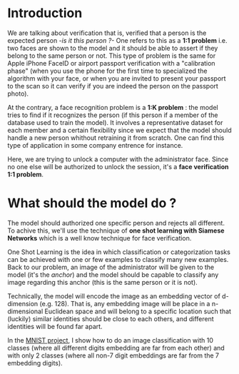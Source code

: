 # Introduction
We are talking about verification that is, verified that a person is the expected person *-is it this person ?-* One refers to this as a **1:1 problem** i.e. two faces are shown to the model and it should be able to assert if they belong to the same person or not. This type of problem is the same for Apple iPhone FaceID or airport passport verification with a "calibration phase" (when you use the phone for the first time to specialized the algorithm with your face, or when you are invited to present your passport to the scan so it can verify if you are indeed the person on the passport photo).

At the contrary, a face recognition problem is a **1:K problem** : the model tries to find if it recognizes the person (if this person if a member of the database used to train the model). It involves a representative dataset for each member and a certain flexibility since we expect that the model should handle a new person whithout retraining it from scratch. One can find this type of application in some company entrence for instance.

Here, we are trying to unlock a computer with the administrator face. Since no one else will be authorized to unlock the session, it's a **face verification 1:1 problem**.

# What should the model do ?
The model should authorized one specific person and rejects all different. To achive this, we'll use the technique of **one shot learning with Siamese Networks** which is a well know technique for face verification.

One Shot Learning is the idea in which classification or categorization tasks can be achieved with one or few examples to classify many new examples. Back to our problem, an image of the administrator will be given to the model (it's the *anchor*) and the model should be capable to classify any image regarding this anchor (this is the same person or it is not).

Technically, the model will encode the image as an embedding vector of d-dimension (e.g. 128). That is, any embedding image will be place in a n-dimensional Euclidean space and will belong to a specific location such that (luckily) similar identities should be close to each others, and different identities will be found far apart.

In the [MNIST project](https://github.com/E-delweiss/HomeMade_FaceID/tree/main/ImageVerification_MNIST), I show how to do an image classification with 10 classes (where all different digits embedding are far from each other) and with only 2 classes (where all non-7 digit embeddings are far from the 7 embedding digits).

